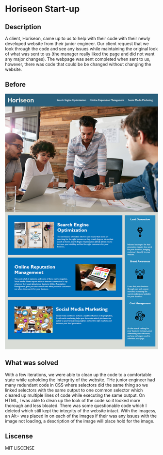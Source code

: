 # Horiseon Start-up

## Description
A client, Horiseon, came up to us to help with their code with their newly developed website from their junior engineer. Our client request that we look through the code and see any issues while maintaining the original look of what was sent to us (the manager really liked the page and did not want any major changes). The webpage was sent completed when sent to us, however, there was code that could be be changed without changing the website. 

## Before
![Horiseon Image](./assets/01-html-css-git-homework-demo.png)

## What was solved
With a few iterations, we were able to clean up the code to a comfortable state while upholding the intergrity of the website. THe junior engineer had many redundant code in CSS where selectors did the same thing so we linked selectors with the same output to one common selector which cleared up multiple lines of code while executing the same output. On HTML, I was able to clean up the look of the code so it looked more thorough and less bloated. There was some questionable code which I deleted which still kept the integrity of the website intact. With the imagess, an Alt= was placed in on each of the images if their was any issues with the image not loading, a description of the image will place hold for the image. 

## Liscense
MIT LISCENSE